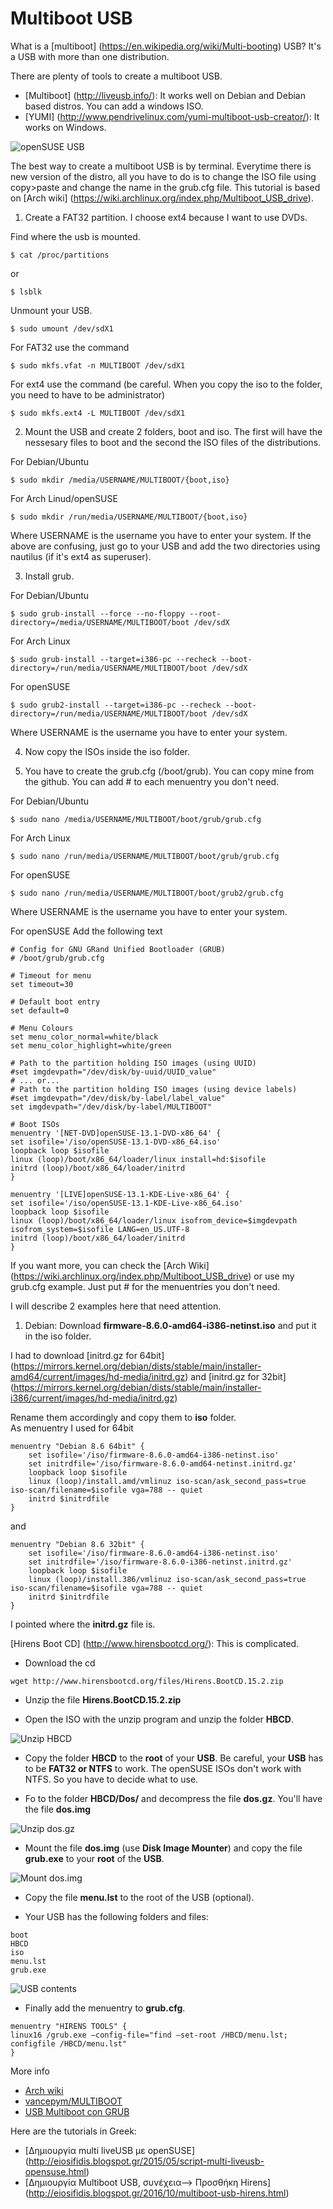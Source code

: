 # Multiboot USB

What is a [multiboot] (https://en.wikipedia.org/wiki/Multi-booting) USB? It's a USB with more than one distribution.

There are plenty of tools to create a multiboot USB. 
* [Multiboot] (http://liveusb.info/): It works well on Debian and Debian based distros. You can add a windows ISO.
* [YUMI] (http://www.pendrivelinux.com/yumi-multiboot-usb-creator/): It works on Windows.

![openSUSE USB](/pictures/opensuse_usb.jpg)

The best way to create a multiboot USB is by terminal. Everytime there is new version of the distro, all you have to do is to change the ISO file using copy>paste and change the name in the grub.cfg file.
This tutorial is based on [Arch wiki] (https://wiki.archlinux.org/index.php/Multiboot_USB_drive).

1. Create a FAT32 partition. I choose ext4 because I want to use DVDs.

Find where the usb is mounted.
```
$ cat /proc/partitions
```

or
```
$ lsblk
```

Unmount your USB.
```
$ sudo umount /dev/sdX1
```

For FAT32 use the command
```
$ sudo mkfs.vfat -n MULTIBOOT /dev/sdX1
```

For ext4 use the command (be careful. When you copy the iso to the folder, you need to have to be administrator)
```
$ sudo mkfs.ext4 -L MULTIBOOT /dev/sdX1
```

2. Mount the USB and create 2 folders, boot and iso. The first will have the nessesary files to boot and the second the ISO files of the distributions.

For Debian/Ubuntu
```
$ sudo mkdir /media/USERNAME/MULTIBOOT/{boot,iso}
```

For Arch Linud/openSUSE
```
$ sudo mkdir /run/media/USERNAME/MULTIBOOT/{boot,iso}
```

Where USERNAME is the username you have to enter your system. If the above are confusing, just go to your USB and add the two directories using nautilus (if it's ext4 as superuser).


3. Install grub.

For Debian/Ubuntu
```
$ sudo grub-install --force --no-floppy --root-directory=/media/USERNAME/MULTIBOOT/boot /dev/sdX
```

For Arch Linux
```
$ sudo grub-install --target=i386-pc --recheck --boot-directory=/run/media/USERNAME/MULTIBOOT/boot /dev/sdX
```

For openSUSE
```
$ sudo grub2-install --target=i386-pc --recheck --boot-directory=/run/media/USERNAME/MULTIBOOT/boot /dev/sdX
```

Where USERNAME is the username you have to enter your system.


4. Now copy the ISOs inside the iso folder. 

5. You have to create the grub.cfg (/boot/grub). You can copy mine from the github.
You can add # to each menuentry you don't need.

For Debian/Ubuntu
```
$ sudo nano /media/USERNAME/MULTIBOOT/boot/grub/grub.cfg
```

For Arch Linux
```
$ sudo nano /run/media/USERNAME/MULTIBOOT/boot/grub/grub.cfg
```

For openSUSE
```
$ sudo nano /run/media/USERNAME/MULTIBOOT/boot/grub2/grub.cfg
```

Where USERNAME is the username you have to enter your system.

For openSUSE Add the following text

```
# Config for GNU GRand Unified Bootloader (GRUB)
# /boot/grub/grub.cfg

# Timeout for menu
set timeout=30

# Default boot entry
set default=0

# Menu Colours
set menu_color_normal=white/black
set menu_color_highlight=white/green

# Path to the partition holding ISO images (using UUID)
#set imgdevpath="/dev/disk/by-uuid/UUID_value"
# ... or...
# Path to the partition holding ISO images (using device labels)
#set imgdevpath="/dev/disk/by-label/label_value"
set imgdevpath="/dev/disk/by-label/MULTIBOOT"

# Boot ISOs
menuentry '[NET-DVD]openSUSE-13.1-DVD-x86_64' {
set isofile='/iso/openSUSE-13.1-DVD-x86_64.iso'
loopback loop $isofile
linux (loop)/boot/x86_64/loader/linux install=hd:$isofile
initrd (loop)/boot/x86_64/loader/initrd
}

menuentry '[LIVE]openSUSE-13.1-KDE-Live-x86_64' {
set isofile='/iso/openSUSE-13.1-KDE-Live-x86_64.iso'
loopback loop $isofile
linux (loop)/boot/x86_64/loader/linux isofrom_device=$imgdevpath isofrom_system=$isofile LANG=en_US.UTF-8
initrd (loop)/boot/x86_64/loader/initrd
}
```

If you want more, you can check the [Arch Wiki] (https://wiki.archlinux.org/index.php/Multiboot_USB_drive) or use my grub.cfg example. Just put # for the menuentries you don't need.

I will describe 2 examples here that need attention.

1. Debian: Download **firmware-8.6.0-amd64-i386-netinst.iso** and put it in the iso folder.

I had to download [initrd.gz for 64bit] (https://mirrors.kernel.org/debian/dists/stable/main/installer-amd64/current/images/hd-media/initrd.gz) and 
[initrd.gz for 32bit] (https://mirrors.kernel.org/debian/dists/stable/main/installer-i386/current/images/hd-media/initrd.gz)

Rename them accordingly and copy them to **iso** folder.<br>
As menuentry I used for 64bit
```
menuentry "Debian 8.6 64bit" {
	set isofile='/iso/firmware-8.6.0-amd64-i386-netinst.iso'
	set initrdfile='/iso/firmware-8.6.0-amd64-netinst.initrd.gz'
	loopback loop $isofile
	linux (loop)/install.amd/vmlinuz iso-scan/ask_second_pass=true iso-scan/filename=$isofile vga=788 -- quiet
	initrd $initrdfile
}
```

and
```
menuentry "Debian 8.6 32bit" {
	set isofile='/iso/firmware-8.6.0-amd64-i386-netinst.iso'
	set initrdfile='/iso/firmware-8.6.0-i386-netinst.initrd.gz'
	loopback loop $isofile
	linux (loop)/install.386/vmlinuz iso-scan/ask_second_pass=true iso-scan/filename=$isofile vga=788 -- quiet
	initrd $initrdfile
}
```

I pointed where the **initrd.gz** file is.

 [Hirens Boot CD] (http://www.hirensbootcd.org/): This is complicated.

- Download the cd
```
wget http://www.hirensbootcd.org/files/Hirens.BootCD.15.2.zip 
```

- Unzip the file **Hirens.BootCD.15.2.zip**

- Open the ISO with the unzip program and unzip the folder **HBCD**.

![Unzip HBCD](/pictures/1.jpg)

- Copy the folder **HBCD** to the **root** of your **USB**. Be careful, your **USB** has to be **FAT32 or NTFS** to work. The openSUSE ISOs don't work with NTFS. So you have to decide what to use.


- Fo to the folder **HBCD/Dos/** and decompress the file **dos.gz**. You'll have the file **dos.img**

![Unzip dos.gz](/pictures/2.jpg)

- Mount the file **dos.img** (use **Disk Image Mounter**) and copy the file **grub.exe** to your **root** of the **USB**.

![Mount dos.img](/pictures/3.jpg)

- Copy the file **menu.lst** to the root of the USB (optional).

- Your USB has the following folders and files:
```
boot
HBCD
iso
menu.lst
grub.exe 
```

![USB contents](/pictures/4.jpg)

- Finally add the menuentry to **grub.cfg**.
```
menuentry "HIRENS TOOLS" { 
linux16 /grub.exe —config-file="find —set-root /HBCD/menu.lst; configfile /HBCD/menu.lst" 
} 
```

More info
* [Arch wiki](https://wiki.archlinux.org/index.php/Multiboot_USB_drive)
* [vancepym/MULTIBOOT](https://github.com/vancepym/MULTIBOOT/tree/master/grub2)
* [USB Multiboot con GRUB](http://gnulinuxvagos.es/topic/4586-usb-multiboot-con-grub/)

Here are the tutorials in Greek:
* [Δημιουργία multi liveUSB με openSUSE] (http://eiosifidis.blogspot.gr/2015/05/script-multi-liveusb-opensuse.html)
* [Δημιουργία Multiboot USB, συνέχεια--> Προσθήκη Hirens] (http://eiosifidis.blogspot.gr/2016/10/multiboot-usb-hirens.html)
